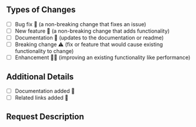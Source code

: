 <!-- Thanks for opening a PR! Your contribution is much appreciated. -->

<!-- Check the boxes with an 'x' that refers to your changes. -->

## Types of Changes

<!-- At least one checkbox needs to be selected. -->

- [ ] Bug fix 🐛 (a non-breaking change that fixes an issue)
- [ ] New feature 🚀 (a non-breaking change that adds functionality)
- [ ] Documentation 📖 (updates to the documentation or readme)
- [ ] Breaking change ⚠️ (fix or feature that would cause existing functionality to change)
- [ ] Enhancement 🧑‍💻 (improving an existing functionality like performance)

## Additional Details

- [ ] Documentation added 📑
- [ ] Related links added 🔗

<!-- Specify additional information if necessary. -->

## Request Description

<!-- Describe your new request in detail. -->

<!-- Add links to related issues, e.g. Fixes #number, Resolves #number, Closes #number etc. -->
